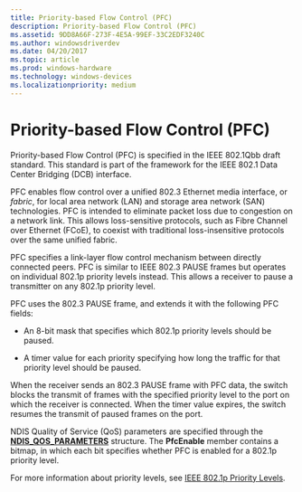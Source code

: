 ```yaml
---
title: Priority-based Flow Control (PFC)
description: Priority-based Flow Control (PFC)
ms.assetid: 9DD8A66F-273F-4E5A-99EF-33C2EDF3240C
ms.author: windowsdriverdev
ms.date: 04/20/2017
ms.topic: article
ms.prod: windows-hardware
ms.technology: windows-devices
ms.localizationpriority: medium
---
```


# Priority-based Flow Control (PFC)


Priority-based Flow Control (PFC) is specified in the IEEE 802.1Qbb draft standard. This standard is part of the framework for the IEEE 802.1 Data Center Bridging (DCB) interface.

PFC enables flow control over a unified 802.3 Ethernet media interface, or *fabric*, for local area network (LAN) and storage area network (SAN) technologies. PFC is intended to eliminate packet loss due to congestion on a network link. This allows loss-sensitive protocols, such as Fibre Channel over Ethernet (FCoE), to coexist with traditional loss-insensitive protocols over the same unified fabric.

PFC specifies a link-layer flow control mechanism between directly connected peers. PFC is similar to IEEE 802.3 PAUSE frames but operates on individual 802.1p priority levels instead. This allows a receiver to pause a transmitter on any 802.1p priority level.

PFC uses the 802.3 PAUSE frame, and extends it with the following PFC fields:

-   An 8-bit mask that specifies which 802.1p priority levels should be paused.

-   A timer value for each priority specifying how long the traffic for that priority level should be paused.

When the receiver sends an 802.3 PAUSE frame with PFC data, the switch blocks the transmit of frames with the specified priority level to the port on which the receiver is connected. When the timer value expires, the switch resumes the transmit of paused frames on the port.

NDIS Quality of Service (QoS) parameters are specified through the [**NDIS\_QOS\_PARAMETERS**](https://msdn.microsoft.com/library/windows/hardware/hh451640) structure. The **PfcEnable** member contains a bitmap, in which each bit specifies whether PFC is enabled for a 802.1p priority level.

For more information about priority levels, see [IEEE 802.1p Priority Levels](ieee-802-1p-priority-levels.md).

 

 





